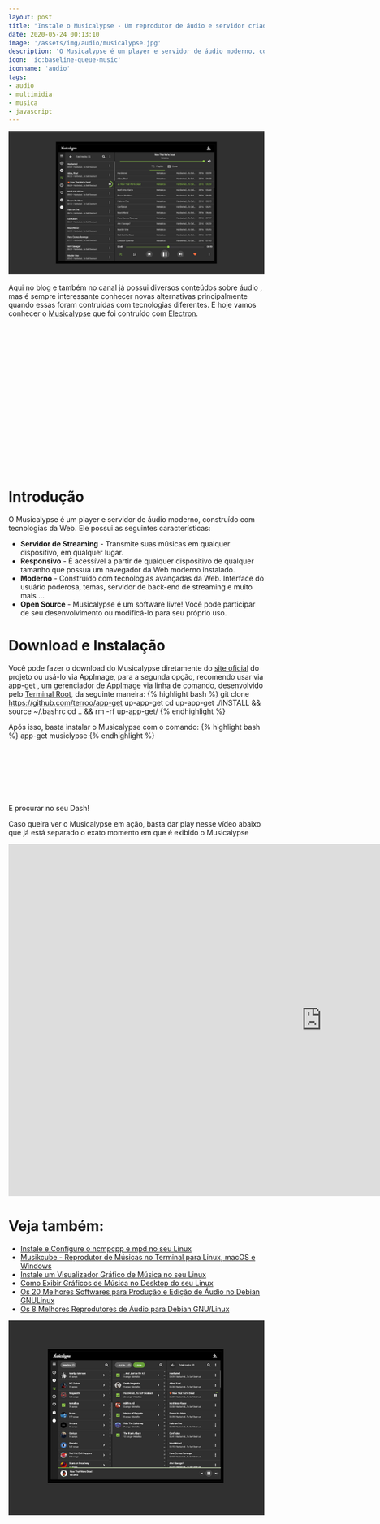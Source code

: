 ```yaml
---
layout: post
title: "Instale o Musicalypse - Um reprodutor de áudio e servidor criado com ElectronJs"
date: 2020-05-24 00:13:10
image: '/assets/img/audio/musicalypse.jpg'
description: 'O Musicalypse é um player e servidor de áudio moderno, construído com tecnologias da Web.'
icon: 'ic:baseline-queue-music'
iconname: 'audio'
tags:
- audio
- multimidia
- musica
- javascript
---
```


![Instale o Musicalypse - Um reprodutor de áudio e servidor criado com ElectronJs](/assets/img/audio/musicalypse.jpg)

Aqui no [blog](http://cse.google.com.br/cse?cx=004473188612396442360:qs2ekmnkweq&q=audio) e também no [canal](https://youtu.be/tholV10zDi0) já possui diversos conteúdos sobre áudio , mas é sempre interessante conhecer novas alternativas principalmente quando essas foram contruidas com tecnologias diferentes. E hoje vamos conhecer o [Musicalypse](https://github.com/tgambet/musicalypse) que foi contruído com [Electron](https://www.electronjs.org/).

<!-- QUADRADO -->
<script async src="//pagead2.googlesyndication.com/pagead/js/adsbygoogle.js"></script>
<ins class="adsbygoogle"
style="display:inline-block;width:336px;height:280px"
data-ad-client="ca-pub-2838251107855362"
data-ad-slot="5351066970"></ins>
<script>
(adsbygoogle = window.adsbygoogle || []).push({});
</script>

# Introdução
O Musicalypse é um player e servidor de áudio moderno, construído com tecnologias da Web. Ele possui as seguintes características:
+ **Servidor de Streaming** - Transmite suas músicas em qualquer dispositivo, em qualquer lugar.
+ **Responsivo** - É acessível a partir de qualquer dispositivo de qualquer tamanho que possua um navegador da Web moderno instalado.
+ **Moderno** - Construído com tecnologias avançadas da Web. Interface do usuário poderosa, temas, servidor de back-end de streaming e muito mais ...
+ **Open Source** - Musicalypse é um software livre! Você pode participar de seu desenvolvimento ou modificá-lo para seu próprio uso.

# Download e Instalação
Você pode fazer o download do Musicalypse diretamente do [site oficial](https://musicalypse.creasource.net/) do projeto ou usá-lo via AppImage, para a segunda opção, recomendo usar via [app-get](https://github.com/terroo/app-get) , um gerenciador de [AppImage](https://appimage.org/) via linha de comando, desenvolvido pelo [Terminal Root](https://terminalroot.com.br/tags/), da seguinte maneira:
{% highlight bash %}
git clone https://github.com/terroo/app-get up-app-get
cd up-app-get
./INSTALL && source ~/.bashrc
cd .. && rm -rf up-app-get/
{% endhighlight %}

Após isso, basta instalar o Musicalypse com o comando:
{% highlight bash %}
app-get musiclypse
{% endhighlight %}

<!-- MINI ANÚNCIO -->
<script async src="//pagead2.googlesyndication.com/pagead/js/adsbygoogle.js"></script>
<!-- Games Root -->
<ins class="adsbygoogle"
style="display:inline-block;width:730px;height:95px"
data-ad-client="ca-pub-2838251107855362"
data-ad-slot="5351066970"></ins>
<script>
(adsbygoogle = window.adsbygoogle || []).push({});
</script>

E procurar no seu Dash!

Caso queira ver o Musicalypse em ação, basta dar play nesse vídeo abaixo que já está separado o exato momento em que é exibido o Musicalypse

<iframe width="1234" height="694" src="https://www.youtube.com/embed/https://www.youtube.com/watch?v=Pt45IThhtcQ&t=246s" frameborder="0" allow="accelerometer; autoplay; encrypted-media; gyroscope; picture-in-picture" allowfullscreen></iframe>

# Veja também:
+ [Instale e Configure o ncmpcpp e mpd no seu Linux](https://terminalroot.com.br/2019/07/instale-e-configurar-o-ncmpcpp-e-mpd-no-seu-linux.html)
+ [Musikcube - Reprodutor de Músicas no Terminal para Linux, macOS e Windows](https://terminalroot.com.br/2019/10/musikcube-um-otimo-reprodutor-de-musicas-no-terminal-para-linux-macos-e-windows.html)
+ [Instale um Visualizador Gráfico de Música no seu Linux](https://terminalroot.com.br/2019/10/instale-um-visualizador-grafico-de-musica-no-seu-linux.html)
+ [Como Exibir Gráficos de Música no Desktop do seu Linux](https://terminalroot.com.br/2019/06/como-exibir-graficos-de-musica-no-desktop-do-seu-linux.html)
+ [Os 20 Melhores Softwares para Produção e Edição de Áudio no Debian GNULinux](https://terminalroot.com.br/2016/05/os-20-melhores-softwares-para-producao.html)
+ [Os 8 Melhores Reprodutores de Áudio para Debian GNU/Linux](https://terminalroot.com.br/2016/05/os-8-melhores-reprodutores-de-audio.html)

![Musicalypse](/assets/img/audio/musicalypse-2.jpg)

<!-- RETANGULO LARGO 2 -->
<script async src="//pagead2.googlesyndication.com/pagead/js/adsbygoogle.js"></script>
<ins class="adsbygoogle"
style="display:block; text-align:center;"
data-ad-layout="in-article"
data-ad-format="fluid"
data-ad-client="ca-pub-2838251107855362"
data-ad-slot="8549252987"></ins>
<script>
(adsbygoogle = window.adsbygoogle || []).push({});
</script>

